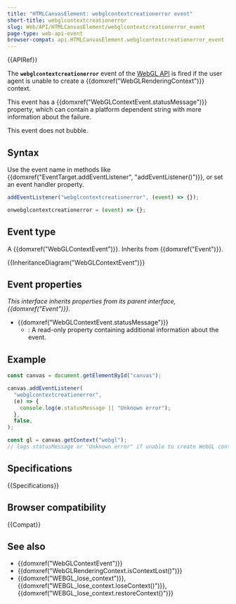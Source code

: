 ```yaml
---
title: "HTMLCanvasElement: webglcontextcreationerror event"
short-title: webglcontextcreationerror
slug: Web/API/HTMLCanvasElement/webglcontextcreationerror_event
page-type: web-api-event
browser-compat: api.HTMLCanvasElement.webglcontextcreationerror_event
---
```


{{APIRef}}

The **`webglcontextcreationerror`** event of the [WebGL API](/en-US/docs/Web/API/WebGL_API) is fired if the user agent is unable to create a {{domxref("WebGLRenderingContext")}} context.

This event has a {{domxref("WebGLContextEvent.statusMessage")}} property, which can contain a platform dependent string with more information about the failure.

This event does not bubble.

## Syntax

Use the event name in methods like {{domxref("EventTarget.addEventListener", "addEventListener()")}}, or set an event handler property.

```js
addEventListener("webglcontextcreationerror", (event) => {});

onwebglcontextcreationerror = (event) => {};
```

## Event type

A {{domxref("WebGLContextEvent")}}. Inherits from {{domxref("Event")}}.

{{InheritanceDiagram("WebGLContextEvent")}}

## Event properties

_This interface inherits properties from its parent interface, {{domxref("Event")}}._

- {{domxref("WebGLContextEvent.statusMessage")}}
  - : A read-only property containing additional information about the event.

## Example

```js
const canvas = document.getElementById("canvas");

canvas.addEventListener(
  "webglcontextcreationerror",
  (e) => {
    console.log(e.statusMessage || "Unknown error");
  },
  false,
);

const gl = canvas.getContext("webgl");
// logs statusMessage or "Unknown error" if unable to create WebGL context
```

## Specifications

{{Specifications}}

## Browser compatibility

{{Compat}}

## See also

- {{domxref("WebGLContextEvent")}}
- {{domxref("WebGLRenderingContext.isContextLost()")}}
- {{domxref("WEBGL_lose_context")}}, {{domxref("WEBGL_lose_context.loseContext()")}}, {{domxref("WEBGL_lose_context.restoreContext()")}}
